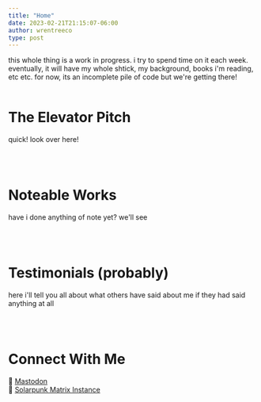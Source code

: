 ```yaml
---
title: "Home"
date: 2023-02-21T21:15:07-06:00
author: wrentreeco
type: post
---
```

this whole thing is a work in progress. i try to spend time on it each week. eventually, it will have my whole shtick, my background, books i'm reading, etc etc. for now, its an incomplete pile of code but we're getting there!
<br><br>
# The Elevator Pitch
quick! look over here! 

<br><br>
# Noteable Works
have i done anything of note yet? we'll see

<br><br>
# Testimonials (probably)
here i'll tell you all about what others have said about me if they had said anything at all

<br><br>
# Connect With Me
<span>&#128024;</span> [Mastodon](https://hachyderm.io/@wrentreeco "Mastodon {rel='me'}")
<br>
<span>&#127793;</span> [Solarpunk Matrix Instance](https://matrix.to/#/#solarpunks:solarpunk.cloud "Solarpunk Matrix Instance")




